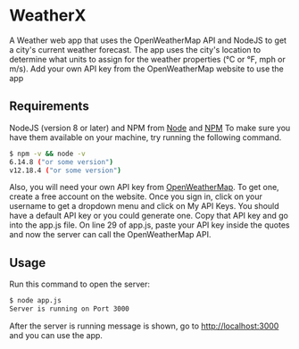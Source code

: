 # WeatherX

A Weather web app that uses the OpenWeatherMap API and NodeJS to get a city's current weather forecast. The app uses the city's location to determine what units to assign for the weather properties (°C or °F, mph or m/s). Add your own API key from the OpenWeatherMap website to use the app

## Requirements

NodeJS (version 8 or later) and NPM from [Node](http://nodejs.org/) and [NPM](https://npmjs.org/)
To make sure you have them available on your machine,
try running the following command.

```sh
$ npm -v && node -v
6.14.8 ("or some version")
v12.18.4 ("or some version")
```

Also, you will need your own API key from [OpenWeatherMap](https://openweathermap.org/). To get one, create a free account on the website. Once you sign in, click on your username to get a dropdown menu and click on My API Keys. You should have a default API key or you could generate one. Copy that API key and go into the app.js file. On line 29 of app.js, paste your API key inside the quotes and now the server can call the OpenWeatherMap API.

## Usage

Run this command to open the server:

```sh
$ node app.js
Server is running on Port 3000
```

After the server is running message is shown, go to [http://localhost:3000](http://localhost:3000/) and you can use the app.


